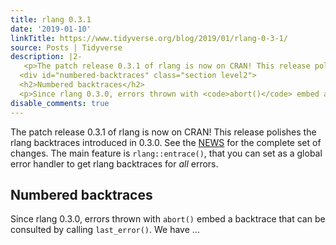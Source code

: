 ```yaml
---
title: rlang 0.3.1
date: '2019-01-10'
linkTitle: https://www.tidyverse.org/blog/2019/01/rlang-0-3-1/
source: Posts | Tidyverse
description: |2-
   <p>The patch release 0.3.1 of rlang is now on CRAN! This release polishes the rlang backtraces introduced in 0.3.0. See the <a href="https://rlang.r-lib.org/news/index.html#rlang-0-3-1">NEWS</a> for the complete set of changes. The main feature is <code>rlang::entrace()</code>, that you can set as a global error handler to get rlang backtraces for <em>all</em> errors.</p>
  <div id="numbered-backtraces" class="section level2">
  <h2>Numbered backtraces</h2>
  <p>Since rlang 0.3.0, errors thrown with <code>abort()</code> embed a backtrace that can be consulted by calling <code>last_error()</code>. We have ...
disable_comments: true
---
```

 <p>The patch release 0.3.1 of rlang is now on CRAN! This release polishes the rlang backtraces introduced in 0.3.0. See the <a href="https://rlang.r-lib.org/news/index.html#rlang-0-3-1">NEWS</a> for the complete set of changes. The main feature is <code>rlang::entrace()</code>, that you can set as a global error handler to get rlang backtraces for <em>all</em> errors.</p>
<div id="numbered-backtraces" class="section level2">
<h2>Numbered backtraces</h2>
<p>Since rlang 0.3.0, errors thrown with <code>abort()</code> embed a backtrace that can be consulted by calling <code>last_error()</code>. We have ...